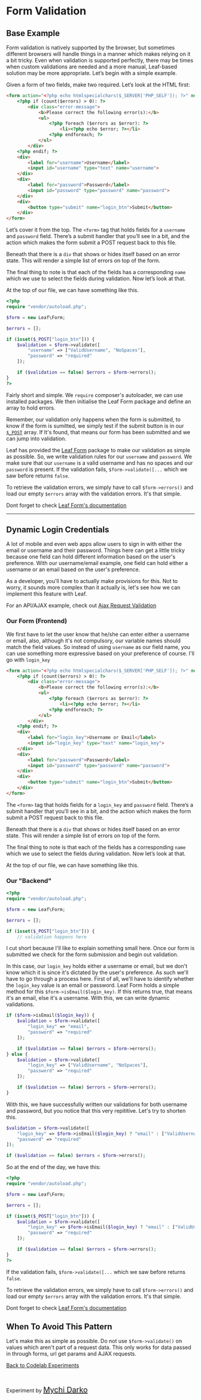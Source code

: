 # Form Validation

## Base Example

Form validation is natively supported by the browser, but sometimes different browsers will handle things in a manner which makes relying on it a bit tricky. Even when validation is supported perfectly, there may be times when custom validations are needed and a more manual, Leaf-based solution may be more appropriate. Let’s begin with a simple example.

Given a form of two fields, make two required. Let’s look at the HTML first:

```html
<form action="<?php echo htmlspecialchars($_SERVER['PHP_SELF']); ?>" method="post">
	<?php if (count($errors) > 0): ?>
		<div class="error-message">
			<b>Please correct the following error(s):</b>
			<ul>
				<?php foreach ($errors as $error): ?>
					<li><?php echo $error; ?></li>
				<?php endforeach; ?>
			</ul>
		</div>
	<?php endif; ?>
	<div>
		<label for="username">Username</label>
		<input id="username" type="text" name="username">
	</div>
	<div>
		<label for="password">Password</label>
		<input id="password" type="password" name="password">
	</div>
	<div>
		<button type="submit" name="login_btn">Submit</button>
	</div>
</form>
```

Let’s cover it from the top. The `<form>` tag that holds fields for a `username` and `password` field. There’s a submit handler that you’ll see in a bit, and the action which makes the form submit a POST request back to this file.

Beneath that there is a `div` that shows or hides itself based on an error state. This will render a simple list of errors on top of the form.

The final thing to note is that each of the fields has a corresponding `name` which we use to select the fields during validation. Now let’s look at that.

At the top of our file, we can have something like this.

```php
<?php
require "vendor/autoload.php";

$form = new Leaf\Form;

$errors = [];

if (isset($_POST["login_btn"])) {
	$validation = $form->validate([
		"username" => ["ValidUsername", "NoSpaces"],
		"password" => "required"
	]);

	if ($validation == false) $errors = $form->errors();
}
?>
```

Fairly short and simple. We `require` composer's autoloader, we can use installed packages. We then initialise the Leaf Form package and define an array to hold errors. 

Remember, our validation only happens when the form is submitted, to know if the form is sumitted, we simply test if the submit button is in our [`$_POST`](https://www.w3schools.com/php/php_superglobals_post.asp) array. If It's found, that means our form has been submitted and we can jump into validation.

Leaf has provided the [Leaf Form](2.0/core/forms) package to make our validation as simple as possible. So, we write validation rules for our `username` and `password`. We make sure that our `username` is a valid username and has no spaces and our `password` is present. If the validation fails, `$form->validate([...` which we saw before returns `false`. 

To retrieve the validation errors, we simply have to call `$form->errors()` and load our empty `$errors` array with the validation errors. It's that simple.

Dont forget to check [Leaf Form's documentation](2.0/core/forms)

<hr>

## Dynamic Login Credentials

A lot of mobile and even web apps allow users to sign in with either the email or username and their password. Things here can get a little tricky because one field can hold different information based on the user's preference. With our username/email example, one field can hold either a username or an email based on the user's preference.

As a developer, you'll have to actually make provisions for this. Not to worry, it sounds more complex than it actually is, let's see how we can implement this feature with Leaf.

For an API/AJAX example, check out [Ajax Request Validation](codelabs/v2.x/form-validation/ajax/)

### Our Form (Frontend)

We first have to let the user know that he/she can enter either a username or email, also, although it's not compulsory, our variable names should match the field values. So instead of using `username` as our field name, you can use something more expressive based on your preference of course. I'll go with `login_key`

```html
<form action="<?php echo htmlspecialchars($_SERVER['PHP_SELF']); ?>" method="post">
	<?php if (count($errors) > 0): ?>
		<div class="error-message">
			<b>Please correct the following error(s):</b>
			<ul>
				<?php foreach ($errors as $error): ?>
					<li><?php echo $error; ?></li>
				<?php endforeach; ?>
			</ul>
		</div>
	<?php endif; ?>
	<div>
		<label for="login_key">Username or Email</label>
		<input id="login_key" type="text" name="login_key">
	</div>
	<div>
		<label for="password">Password</label>
		<input id="password" type="password" name="password">
	</div>
	<div>
		<button type="submit" name="login_btn">Submit</button>
	</div>
</form>
```

The `<form>` tag that holds fields for a `login_key` and `password` field. There’s a submit handler that you’ll see in a bit, and the action which makes the form submit a POST request back to this file.

Beneath that there is a `div` that shows or hides itself based on an error state. This will render a simple list of errors on top of the form.

The final thing to note is that each of the fields has a corresponding `name` which we use to select the fields during validation. Now let’s look at that.

At the top of our file, we can have something like this.

### Our "Backend"

```php
<?php
require "vendor/autoload.php";

$form = new Leaf\Form;

$errors = [];

if (isset($_POST["login_btn"])) {
	// validation happens here
```

I cut short because I'll like to explain something small here. Once our form is submitted we check for the form submission and begin out validation.

In this case, our `login_key` holds either a username or email, but we don't know which it is since it's dictated by the user's preference. As such we'll have to go through a process here. First of all, we'll have to identify whether the `login_key` value is an email or password. Leaf Form holds a simple method for this `$form->isEmail($login_key)`. If this returns true, that means it's an email, else it's a username. With this, we can write dynamic validations.

```php
if ($form->isEmail($login_key)) {
	$validation = $form->validate([
		"login_key" => "email",
		"password" => "required"
	]);

	if ($validation == false) $errors = $form->errors();
} else {
	$validation = $form->validate([
		"login_key" => ["ValidUsername", "NoSpaces"],
		"password" => "required"
	]);

	if ($validation == false) $errors = $form->errors();
}
```

With this, we have successfully written our validations for both username and password, but you notice that this very repititive. Let's try to shorten this.

```php
$validation = $form->validate([
	"login_key" => $form->isEmail($login_key) ? "email" : ["ValidUsername", "NoSpaces"],
	"password" => "required"
]);

if ($validation == false) $errors = $form->errors();
```

So at the end of the day, we have this:

```php
<?php
require "vendor/autoload.php";

$form = new Leaf\Form;

$errors = [];

if (isset($_POST["login_btn"])) {
	$validation = $form->validate([
		"login_key" => $form->isEmail($login_key) ? "email" : ["ValidUsername", "NoSpaces"],
		"password" => "required"
	]);

	if ($validation == false) $errors = $form->errors();
}
?>
```

If the validation fails, `$form->validate([...` which we saw before returns `false`. 

To retrieve the validation errors, we simply have to call `$form->errors()` and load our empty `$errors` array with the validation errors. It's that simple.

Dont forget to check [Leaf Form's documentation](2.0/core/forms)

## When To Avoid This Pattern

Let's make this as simple as possible. Do not use `$form->validate()` on values which aren't part of a request data. This only works for data passed in through forms, url get params and AJAX requests.

[Back to Codelab Experiments](codelabs/?id=code-lab-experiments)

<br>

Experiment by <a href="https://mychi.netlify.com" style="font-size: 20px; color: #111;" target="_blank">Mychi Darko</a>
